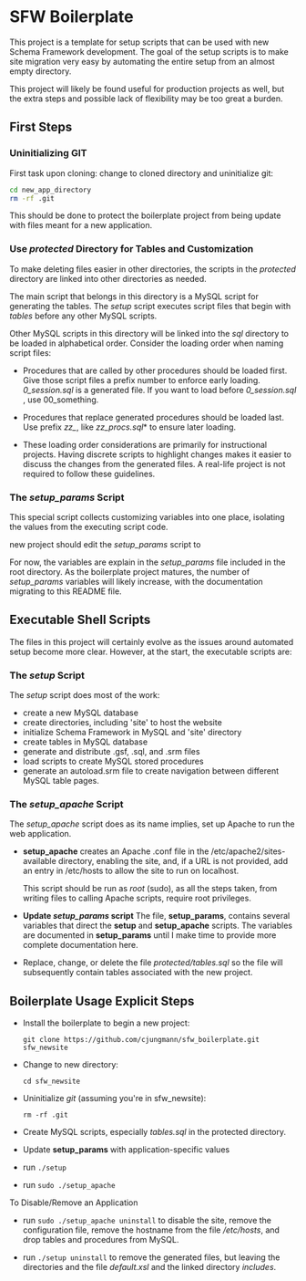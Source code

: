 # SFW Boilerplate

This project is a template for setup scripts that can be used
with new Schema Framework development.  The goal of the setup
scripts is to make site migration very easy by automating the
entire setup from an almost empty directory.

This project will likely be found useful for production
projects as well, but the extra steps and possible lack of
flexibility may be too great a burden.

## First Steps

### Uninitializing GIT

First task upon cloning: change to cloned directory and
uninitialize git:

~~~sh
cd new_app_directory
rm -rf .git
~~~

This should be done to protect the boilerplate project from
being update with files meant for a new application.

### Use *protected* Directory for Tables and Customization

To make deleting files easier in other directories, the scripts
in the *protected* directory are linked into other directories
as needed.

The main script that belongs in this directory is a MySQL
script for generating the tables.  The *setup* script executes
script files that begin with *tables* before any other MySQL
scripts.

Other MySQL scripts in this directory will be linked into the
*sql* directory to be loaded in alphabetical order.  Consider
the loading order when naming script files:

- Procedures that are called by other procedures should be loaded
  first.  Give those script files a prefix number to enforce
  early loading.  *0_session.sql* is a generated file.  If you
  want to load before *0_session.sql* , use 00_something.

- Procedures that replace generated procedures should be loaded
  last.  Use prefix *zz_*, like *zz_procs.sql** to ensure
  later loading.

- These loading order considerations are primarily for
  instructional projects.  Having discrete scripts to highlight
  changes makes it easier to discuss the changes from the
  generated files.  A real-life project is not required to
  follow these guidelines.

### The *setup_params* Script

This special script collects customizing variables into
one place, isolating the values from the executing script code.

new project should edit the *setup_params* script to

For now, the variables are explain in the *setup_params* file
included in the root directory.  As the boilerplate project
matures, the number of *setup_params* variables will likely
increase, with the documentation migrating to this README
file.

## Executable Shell Scripts

The files in this project will certainly evolve as the issues
around automated setup become more clear.  However, at the
start, the executable scripts are:

### The *setup* Script

The *setup* script does most of the work:
- create a new MySQL database
- create directories, including 'site' to host the website
- initialize Schema Framework in MySQL and 'site' directory
- create tables in MySQL database
- generate and distribute .gsf, .sql, and .srm files
- load scripts to create MySQL stored procedures
- generate an autoload.srm file to create navigation between
  different MySQL table pages.

### The *setup_apache* Script

The *setup_apache* script does as its name implies,
set up Apache to run the web application.

- **setup_apache** creates an Apache .conf file in the
  /etc/apache2/sites-available directory, enabling the
  site, and, if a URL is not provided, add an entry in
  /etc/hosts to allow the site to run on localhost.

  This script should be run as *root* (sudo), as all the
  steps taken, from writing files to calling Apache scripts,
  require root privileges.
  
- **Update *setup_params* script**  The file,
  **setup_params**, contains several variables that direct
  the **setup** and **setup_apache** scripts.  The variables
  are documented in **setup_params** until I make time to
  provide more complete documentation here.

- Replace, change, or delete the file *protected/tables.sql*
  so the file will subsequently contain tables associated
  with the new project.

## Boilerplate Usage Explicit Steps

- Install the boilerplate to begin a new project:

  `git clone https://github.com/cjungmann/sfw_boilerplate.git sfw_newsite`

- Change to new directory:

  `cd sfw_newsite`

- Uninitialize *git* (assuming you're in sfw_newsite):

  `rm -rf .git`

- Create MySQL scripts, especially *tables.sql* in the protected
  directory.

- Update **setup_params** with application-specific values

- run `./setup`

- run `sudo ./setup_apache`

To Disable/Remove an Application

- run `sudo ./setup_apache uninstall` to disable the site,
  remove the configuration file, remove the hostname from
  the file */etc/hosts*, and drop tables and procedures from
  MySQL.

- run `./setup uninstall` to remove the generated files, but
  leaving the directories and the file *default.xsl* and the
  linked directory *includes*.
